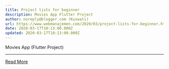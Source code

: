 ```yaml
---
title: Project lists for beginner
description: Movies App Flutter Project
author: noreply@blogger.com (Kuswati)
url: https://www.webmanajemen.com/2020/03/project-lists-for-beginner.html
date: 2020-03-17T10:13:00.000Z
updated: 2020-03-17T10:13:00.000Z
---
```


Movies App (Flutter Project)<hr/> <a href="https://www.webmanajemen.com/2020/03/project-lists-for-beginner.html" rel="follow" class="button" id="read-more">Read More</a>